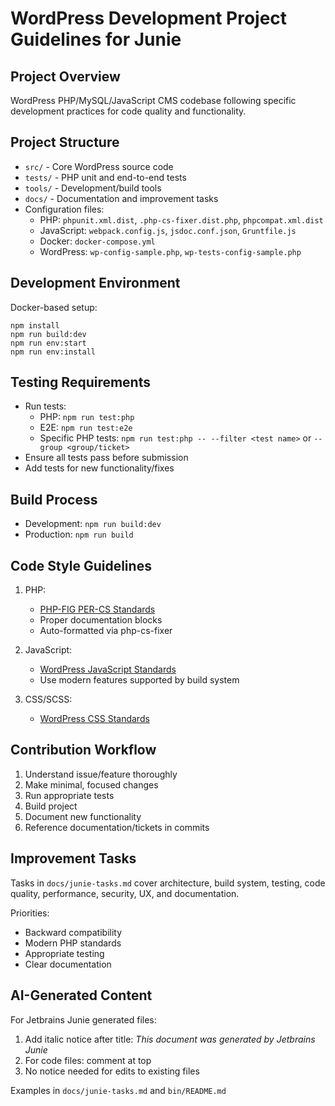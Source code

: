 # WordPress Development Project Guidelines for Junie

## Project Overview
WordPress PHP/MySQL/JavaScript CMS codebase following specific development practices for code quality and functionality.

## Project Structure
- `src/` - Core WordPress source code
- `tests/` - PHP unit and end-to-end tests
- `tools/` - Development/build tools
- `docs/` - Documentation and improvement tasks
- Configuration files:
  - PHP: `phpunit.xml.dist`, `.php-cs-fixer.dist.php`, `phpcompat.xml.dist`
  - JavaScript: `webpack.config.js`, `jsdoc.conf.json`, `Gruntfile.js`
  - Docker: `docker-compose.yml`
  - WordPress: `wp-config-sample.php`, `wp-tests-config-sample.php`

## Development Environment
Docker-based setup:
```
npm install
npm run build:dev
npm run env:start
npm run env:install
```

## Testing Requirements
- Run tests:
  - PHP: `npm run test:php`
  - E2E: `npm run test:e2e`
  - Specific PHP tests: `npm run test:php -- --filter <test name>` or `--group <group/ticket>`
- Ensure all tests pass before submission
- Add tests for new functionality/fixes

## Build Process
- Development: `npm run build:dev`
- Production: `npm run build`

## Code Style Guidelines
1. PHP:
   - [PHP-FIG PER-CS Standards](https://www.php-fig.org/per-cs/)
   - Proper documentation blocks
   - Auto-formatted via php-cs-fixer

2. JavaScript:
   - [WordPress JavaScript Standards](https://make.wordpress.org/core/handbook/best-practices/coding-standards/javascript/)
   - Use modern features supported by build system

3. CSS/SCSS:
   - [WordPress CSS Standards](https://make.wordpress.org/core/handbook/best-practices/coding-standards/css/)

## Contribution Workflow
1. Understand issue/feature thoroughly
2. Make minimal, focused changes
3. Run appropriate tests
4. Build project
5. Document new functionality
6. Reference documentation/tickets in commits

## Improvement Tasks
Tasks in `docs/junie-tasks.md` cover architecture, build system, testing, code quality, performance, security, UX, and documentation.

Priorities:
- Backward compatibility
- Modern PHP standards
- Appropriate testing
- Clear documentation

## AI-Generated Content
For Jetbrains Junie generated files:
1. Add italic notice after title: _This document was generated by Jetbrains Junie_
2. For code files: comment at top
3. No notice needed for edits to existing files

Examples in `docs/junie-tasks.md` and `bin/README.md`
